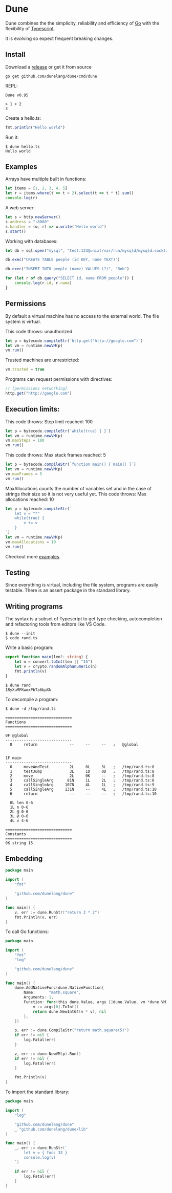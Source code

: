 # Dune 

Dune combines the the simplicity, reliability and efficiency of [Go](https://golang.org) with the flexibility of [Typescript](http://typescriptlang.org).

It is evolving so expect frequent breaking changes.

## Install 

Download a [release](https://github.com/dunelang/dune/releases) or get it from source

```
go get github.com/dunelang/dune/cmd/dune
```


REPL:
```
Dune v0.95

> 1 + 2
3
```

Create a hello.ts:
```typescript
fmt.println("Hello world")
```

Run it:
```
$ dune hello.ts 
Hello world
```

Examples
---

Arrays have multiple built in functions:

```typescript
let items = [1, 2, 3, 4, 5]
let r = items.where(t => t > 2).select(t => t * t).sum()
console.log(r)
```

A web server:
```typescript
let s = http.newServer()
s.address = ":8080"
s.handler = (w, r) => w.write("Hello world")
s.start() 
```

Working with databases:

```typescript
let db = sql.open("mysql", "test:123@unix(/var/run/mysqld/mysqld.sock)/")

db.exec("CREATE TABLE people (id KEY, name TEXT)")

db.exec("INSERT INTO people (name) VALUES (?)", "Bob")

for (let r of db.query("SELECT id, name FROM people")) {
	console.log(r.id, r.name)
}
```

Permissions
---

By default a virtual machine has no access to the external world. The file system is virtual.

This code throws: unauthorized
```typescript
let p = bytecode.compileStr(`http.get("http://google.com")`)
let vm = runtime.newVM(p)
vm.run()
```

Trusted machines are unrestricted:
```typescript
vm.trusted = true
```

Programs can request permissions with directives:
```typescript
// [permissions networking]
http.get("http://google.com") 
```

Execution limits:
---

This code throws: Step limit reached: 100

```typescript
let p = bytecode.compileStr(`while(true) { }`)
let vm = runtime.newVM(p)
vm.maxSteps = 100
vm.run()
```

This code throws: Max stack frames reached: 5

```typescript
let p = bytecode.compileStr(`function main() { main() }`)
let vm = runtime.newVM(p)
vm.maxFrames = 5
vm.run()
```

MaxAllocations counts the number of variables set and in the case of strings their size so it is not very useful yet. This code throws: Max allocations reached: 10

```typescript
let p = bytecode.compileStr(`
	let v = "*"
	while(true) {
		v += v
	}
`)
let vm = runtime.newVM(p)
vm.maxAllocations = 10
vm.run()
```

Checkout more [examples](https://github.com/dunelang/examples).

Testing
---
Since everything is virtual, including the file system, programs are easily testable. There is an assert package in the standard library.

Writing programs
---

The syntax is a subset of Typescript to get type checking, autocompletion and refactoring tools from editors like VS Code. 

```
$ dune --init
$ code rand.ts
```

Write a basic program:
```typescript
export function main(len?: string) {
    let n = convert.toInt(len || "15")
    let v = crypto.randomAlphanumeric(n)
    fmt.println(v)
}   
```

```
$ dune rand
1RyXuMFKwmxPbTa6bpXk
```

To decompile a program:
```
$ dune -d /tmp/rand.ts 

=============================
Functions
=============================

0F @global
-----------------------------
  0     return              --     --     --   ;   @global


1F main
-----------------------------
  0     moveAndTest         2L     0L     3L   ;   /tmp/rand.ts:8
  1     testJump            3L     1D     0D   ;   /tmp/rand.ts:8
  2     move                2L     0K     --   ;   /tmp/rand.ts:8
  3     callSingleArg      81N     1L     2L   ;   /tmp/rand.ts:8
  4     callSingleArg     107N     4L     1L   ;   /tmp/rand.ts:9
  5     callSingleArg     131N     --     4L   ;   /tmp/rand.ts:10
  6     return              --     --     --   ;   /tmp/rand.ts:10

  0L len 0-6
  1L n 0-6
  2L @ 0-6
  3L @ 0-6
  4L v 4-6

=============================
Constants
=============================
0K string 15
```


Embedding
---

```Go
package main

import (
	"fmt"

	"github.com/dunelang/dune"
)

func main() {
	v, err := dune.RunStr("return 3 * 2")
	fmt.Println(v, err)
}
```

To call Go functions:
```Go
package main

import (
	"fmt"
	"log"

	"github.com/dunelang/dune"
)

func main() {
	dune.AddNativeFunc(dune.NativeFunction{
		Name:      "math.square",
		Arguments: 1,
		Function: func(this dune.Value, args []dune.Value, vm *dune.VM) (dune.Value, error) {
			v := args[0].ToInt()
			return dune.NewInt64(v * v), nil
		},
	})

	p, err := dune.CompileStr("return math.square(5)")
	if err != nil {
		log.Fatal(err)
	}

	v, err := dune.NewVM(p).Run()
	if err != nil {
		log.Fatal(err)
	}

	fmt.Println(v)
}
```

To import the standard library:

```Go
package main

import (
	"log"

	"github.com/dunelang/dune"
	_ "github.com/dunelang/dune/lib"
)

func main() {
	_, err := dune.RunStr(`
		let v = { foo: 33 }
		console.log(v)
	`)

	if err != nil {
		log.Fatal(err)
	}
}

```
